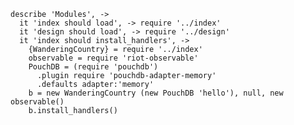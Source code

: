     describe 'Modules', ->
      it 'index should load', -> require '../index'
      it 'design should load', -> require '../design'
      it 'index should install_handlers', ->
        {WanderingCountry} = require '../index'
        observable = require 'riot-observable'
        PouchDB = (require 'pouchdb')
          .plugin require 'pouchdb-adapter-memory'
          .defaults adapter:'memory'
        b = new WanderingCountry (new PouchDB 'hello'), null, new observable()
        b.install_handlers()

